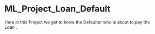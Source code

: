 # ML_Project_Loan_Default
Here in this Project we get to know the Defaulter who is about to pay the Loan .
